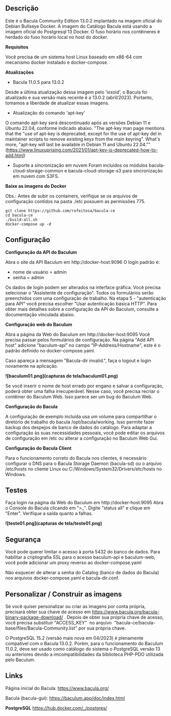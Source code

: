 ## Descrição

Este é o Bacula Community Edition 13.0.2 implantado na imagem oficial do Debian Bullseye Docker. A imagem do Catálogo Bacula está usando a imagem oficial do Postgresql 13 Docker.
O fuso horário nos contêineres é herdado do fuso horário local no host do docker.

**Requisitos**

Você precisa de um sistema host Linux baseado em x86-64 com mecanismo docker instalado e docker-compose.

**Atualizações**

- Bacula 11.0.5 para 13.0.2

Desde a última atualização dessa imagem pelo 'ixxoid', o Bacula foi atualizado e sua versão mais recente é a 13.0.2 (abril/2023). Portanto, tomamos a liberdade de atualizar essas imagens.

- Atualização do comando 'apt-key'

O comando apt-key será descontinuado após as versões Debian 11 e Ubuntu 22.04, conforme indicado abaixo.
"The apt-key man page mentions that the "use of apt-key is deprecated, except for the use of apt-key del in maintainer scripts to remove existing keys from the main keyring". What's more, "apt-key will last be available in Debian 11 and Ubuntu 22.04."" (https://www.linuxuprising.com/2021/01/apt-key-is-deprecated-how-to-add.html)

- Suporte a sincronização em nuvem
Foram incluidos os módulos bacula-cloud-storage-common e bacula-cloud-storage-s3 para sincronização em nuvem com S3FS.

**Baixe as imagens do Docker**

Obs.: Antes de subir os containers, verifique se os arquivos de configuração contidos na pasta ./etc possuem as permissões 775.

```
git clone https://github.com/rofeitosa/bacula-ce
cd bacula-ce
./build-all.sh
docker-compose up -d
```

## Configuração

**Configuração da API do Baculum**

Abra o site da API Baculum em http://docker-host:9096
O login padrão é:

- nome de usuário = admin
- senha = admin

Os dados de login podem ser alterados na interface gráfica.
Você precisa selecionar o "Assistente de configuração".
Todos os formulários serão preenchidos com uma configuração de trabalho.
Na etapa 5 - "autenticação para API" você precisa escolher "Usar autenticação básica HTTP".
Para obter mais detalhes sobre a configuração da API do Baculum, consulte a documentação vinculada abaixo.

**Configuração web do Baculum**

Abra a página da Web do Baculum em http://docker-host:9095
Você precisa passar pelos formulários de configuração.
Na página "Add API host" adicione "baculum-api" no campo "IP-Address/Hostname", este é o padrão definido no docker-compose.yaml.

Caso apareça a mensagem "Bacula-dir invalid.", faça o logout e login novamente na aplicação.

**![baculum01.png](capturas de tela/baculum01.png)**

Se você inserir o nome de host errado por engano e salvar a configuração, poderá obter uma falha irrecuperável. Nesse caso, você precisa recriar o contêiner do Baculum Web.
Isso parece ser um bug do Baculum Web.

**Configuração do Bacula**

A configuração de exemplo incluída usa um volume para compartilhar o diretório de trabalho do bacula /opt/bacula/working. Isso permite fazer backup dos despejos de banco de dados do catálogo.
Para adaptar a configuração às suas necessidades pessoais, você pode editar os arquivos de configuração em /etc ou alterar a configuração no Baculum Web Gui.

**Configuração do Bacula Client**

Para o funcionamento correto do Bacula nos clientes, é necessário configurar o DNS para o Bacula Storage Daemon (bacula-sd) ou o arquivo /etc/hosts no cliente Linux ou C:/Windows/System32/Drivers/etc/hosts no Windows.

## Testes

Faça login na página da Web do Baculum em http://docker-host:9095
Abra o Console do Bacula clicando em ">_".
Digite "status all" e clique em "Enter".
Verifique a saída quanto a falhas.

**![teste01.png](capturas de tela/teste01.png)**

## Segurança

Você pode querer limitar o acesso à porta 5432 do banco de dados.
Para habilitar a criptografia SSL para o acesso baculum-api e baculum-web, você pode adicionar um proxy reverso ao docker-compose.yaml

Não esquecer de alterar a senha do Catalog (banco de dados do Bacula) nos arquivos docker-compose.yaml e bacula-dir.conf.

## Personalizar / Construir as imagens

Se você quiser personalizar ou criar as imagens por conta própria, precisará obter sua chave de acesso em https://www.bacula.org/bacula-binary-package-download/ . Depois de obter sua própria chave de acesso, você precisa substituir "ACCESS_KEY"  no arquivo  "bacula-ce/bacula-base/files/Bacula-Community.list" por sua própria chave.

O PostgreSQL 15.2 (versão mais nova em 04/2023) é plenamente compatível com o Bacula 13.0.2. Porém, para o funcionamento do Baculum 11.0.2, deve ser usado como catálogo do sistema o PostgreSQL versão 13 ou anteriores devido a imcompatibilidades da biblioteca PHP-PDO utilizada pelo Baculum.

## Links

Página inicial do Bacula:
https://www.bacula.org/

Bacula (bacula-gui):
https://baculum.app/doc/index.html

**PostgreSQL**
https://hub.docker.com/_/postgres/
